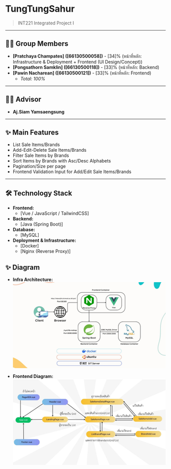 # TungTungSahur

> INT221 Integrated Project I

---

## 👩‍💻 Group Members

* **[Pratchaya Champates] ([66130500058])** - [34]% (หน้าที่หลัก: Infrastructure & Deployment + Frontend (UI Design/Concept))
* **[Pongsathorn Samklin] ([66130500118])** - [33]% (หน้าที่หลัก: Backend)
* **[Pawin Nacharean] ([66130500121])** - [33]% (หน้าที่หลัก: Frontend)
    * *Total: 100%*

---

## 👨‍🏫 Advisor

* **Aj.Siam Yamsaengsung**

---

## ✨ Main Features

* List Sale Items/Brands
* Add-Edit-Delete Sale Items/Brands
* Filter Sale Items by Brands
* Sort Items by Brands with Asc/Desc Alphabets
* Pagination/Size per page
* Frontend Validation Input for Add/Edit Sale Items/Brands

---

## 🛠️ Technology Stack

* **Frontend:**
    * [Vue / JavaScript / TailwindCSS]
* **Backend:**
    * [Java (Spring Boot)]
* **Database:**
    * [MySQL]
* **Deployment & Infrastructure:**
    * [Docker]
    * [Nginx (Reverse Proxy)]

## ✨ Diagram

* **Infra Architecture:**
![Architecture](Architecture.jpg)

* **Frontend Diagram:**
![FE_Diagram](FE_Diagram.jpg)